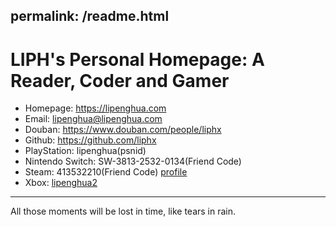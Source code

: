 permalink: /readme.html
---

# LIPH's Personal Homepage: A Reader, Coder and Gamer

- Homepage: <https://lipenghua.com>
- Email: <lipenghua@lipenghua.com>
- Douban: <https://www.douban.com/people/liphx>
- Github: <https://github.com/liphx>
- PlayStation: lipenghua(psnid)
- Nintendo Switch: SW-3813-2532-0134(Friend Code)
- Steam: 413532210(Friend Code) [profile](https://steamcommunity.com/profiles/76561198373797938)
- Xbox: [lipenghua2](https://account.xbox.com/profile?gamertag=lipenghua2)

------------------

All those moments will be lost in time, like tears in rain.
